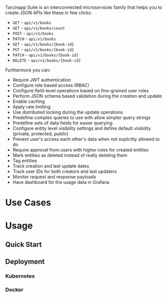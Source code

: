 
Tarcinapp Suite is an interconnected microservices family that helps you to create JSON APIs like these in few clicks:  
* `GET` - `api/v1/books`
* `GET` - `api/v1/books/count`
* `POST` - `api/v1/books`
* `PATCH` - `api/v1/books`
* `GET` - `api/v1/books/{book-id}`
* `PUT` - `api/v1/books/{book-id}`
* `PATCH` - `api/v1/books/{book-id}`
* `DELETE` - `api/v1/books/{book-id}`
  
Furthermore you can:
* Require JWT authentication
* Configure role based access (RBAC)
* Configure field-level operations based on fine-grained user roles
* Perform JSON schema based validation during the creation and update
* Enable caching
* Apply rate limiting
* Use distributed locking during the update operations
* Predefine complex queries to use with allow simpler query strings
* Predefine sets of data fields for easier querying
* Configure entity level visibility settings and define default visibility (private, protected, public)
* Prevent user's access each other's data when not explicitly allowed to do
* Require approval from users with higher roles for created entities
* Mark entities as deleted instead of really deleting them
* Tag entities
* Track creation and last update dates
* Track user IDs for both creators and last updaters
* Monitor request and response payloads
* Have dashboard for the usage data in Grafana
# Use Cases
# Usage
## Quick Start
## Deployment 
### Kubernetes
### Docker
